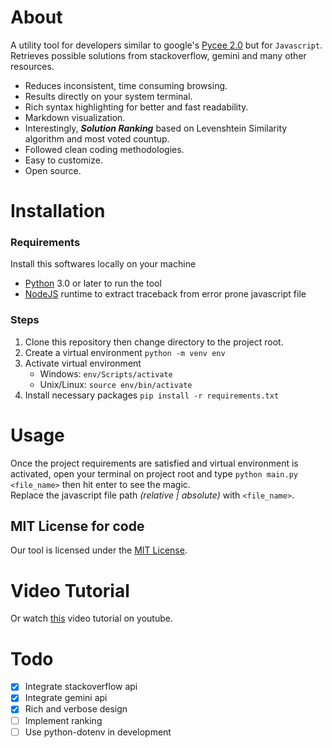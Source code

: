 # About

A utility tool for developers similar to google's [Pycee 2.0](https://pypi.org/project/pycee2/) but for `Javascript`. <br>
Retrieves possible solutions from stackoverflow, gemini and many other resources.

- Reduces inconsistent, time consuming browsing.
- Results directly on your system terminal.
- Rich syntax highlighting for better and fast readability.
- Markdown visualization.
- Interestingly, **_Solution Ranking_** based on Levenshtein Similarity algorithm and most voted countup.
- Followed clean coding methodologies.
- Easy to customize.
- Open source.

# Installation

### Requirements

Install this softwares locally on your machine

- [Python](https://www.python.org/) 3.0 or later to run the tool
- [NodeJS](https://nodejs.org/en) runtime to extract traceback from error prone javascript file

### Steps

1. Clone this repository then change directory to the project root.
2. Create a virtual environment `python -m venv env`
3. Activate virtual environment
   - Windows: `env/Scripts/activate`
   - Unix/Linux: `source env/bin/activate` <br/>
4. Install necessary packages `pip install -r requirements.txt`

# Usage

Once the project requirements are satisfied and virtual environment is activated, open your terminal on project root and type `python main.py <file_name>` then hit enter to see the magic. <br>
Replace the javascript file path _(relative | absolute)_ with `<file_name>`.

## MIT License for code
Our tool is licensed under the [MIT License](https://github.com/Sofiullah-Iqbal-Kiron/js-cid/blob/main/LICENSE).

# Video Tutorial

Or watch [this](https://youtu.be/6STIHO5lKCI) video tutorial on youtube.

# Todo

- [x] Integrate stackoverflow api
- [x] Integrate gemini api
- [x] Rich and verbose design
- [ ] Implement ranking
- [ ] Use python-dotenv in development
